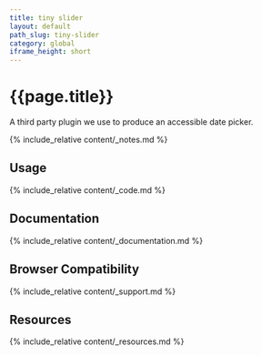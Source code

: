 ```yaml
---
title: tiny slider
layout: default
path_slug: tiny-slider
category: global
iframe_height: short
---
```


<div class="u-align-center--small">
	<h1>{{page.title}}</h1>
	<p class="u-lighten u-spacing__bottom--large">
		A third party plugin we use to produce an accessible date picker.
	</p>
</div>

{% include_relative content/_notes.md %}

<h2 class="u-spacing__top">Usage</h2>

<div class="component-block u-spacing__bottom--large">
	{% include_relative content/_code.md %}
</div>

## Documentation

<div class="component-block u-spacing__bottom--large">
	{% include_relative content/_documentation.md %}
</div>

## Browser Compatibility

<div class="component-block u-spacing__bottom--large">
	{% include_relative content/_support.md %}
</div>

## Resources

<div class="component-block u-spacing__bottom--large">
	{% include_relative content/_resources.md %}
</div>
